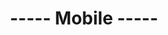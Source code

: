---
layout: tag-blog
title: ----- Mobile -----
slug: mobile
category: devlog
menu: false
order: 8
---